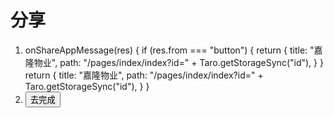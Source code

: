 # 分享
1. onShareAppMessage(res) {
    if (res.from === "button") {
      return {
        title: "嘉隆物业",
        path: "/pages/index/index?id=" + Taro.getStorageSync("id"),
      }
    }
    return {
      title: "嘉隆物业",
      path: "/pages/index/index?id=" + Taro.getStorageSync("id"),
    }
  }
 2. <Button open-type="share">去完成</Button>
